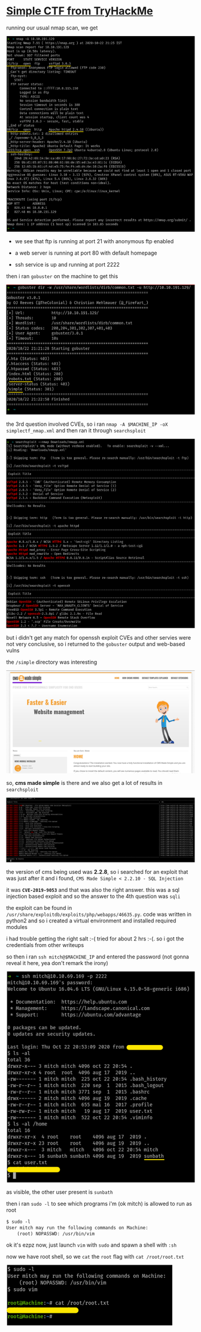 # [Simple CTF from TryHackMe](https://tryhackme.com/room/easyctf)

running our usual nmap scan, we get

![nmap scan](/assets/thm/simplectf/simplectf1.png)

* we see that ftp is running at port 21 with anonymous ftp enabled

* a web server is running at port 80 with default homepage

* ssh service is up and running at port 2222

then i ran `gobuster` on the machine to get this

![gobuster scan](/assets/thm/simplectf/simplectf2.png)

the 3rd question involved CVEs, so i ran `nmap -A $MACHINE_IP -oX simplectf_nmap.xml` and then ran it through `searchsploit`

![searchsploitXnmap](/assets/thm/simplectf/simplectf3.png)

but i didn't get any match for openssh exploit CVEs and other servies were not very conclusive, so i returned to the `gobuster` output and web-based vulns

the `/simple` directory was interesting

![cms made v simple for me](/assets/thm/simplectf/simplectf4.png)

so, **cms made simple** is there and we also get a lot of results in `searchsploit`

![cms made simple X searchsploit](/assets/thm/simplectf/simplectf5.png)

the version of cms being used was **2.2.8**, so i searched for an exploit that was just after it and i found, `CMS Made Simple < 2.2.10 - SQL Injection`

it was **`CVE-2019-9053`** and that was also the right answer. this was a sql injection based exploit and so the answer to the 4th question was `sqli`

the exploit can be found in `/usr/share/exploitdb/exploits/php/webapps/46635.py`. code was written in python2 and so i created a virtual environment and installed required modules

i had trouble getting the right salt :-( tried for about 2 hrs :-(. so i got the credentials from other writeups

so then i ran `ssh mitch@$MACHINE_IP` and entered the password (not gonna reveal it here, yea don't remark the irony)

![sshed in and user flag](/assets/thm/simplectf/simplectf6.png)

as visible, the other user present is `sunbath`

then i ran `sudo -l` to see which programs i'm (ok mitch) is allowed to run as root

```terminal
$ sudo -l
User mitch may run the following commands on Machine:
    (root) NOPASSWD: /usr/bin/vim
```

ok it's ezpz now, just launch `vim` with `sudo` and spawn a shell with `:sh`

now we have root shell, so we `cat` the `root` flag with `cat /root/root.txt`

![ez privesc and root flag](/assets/thm/simplectf/simplectf7.png)
